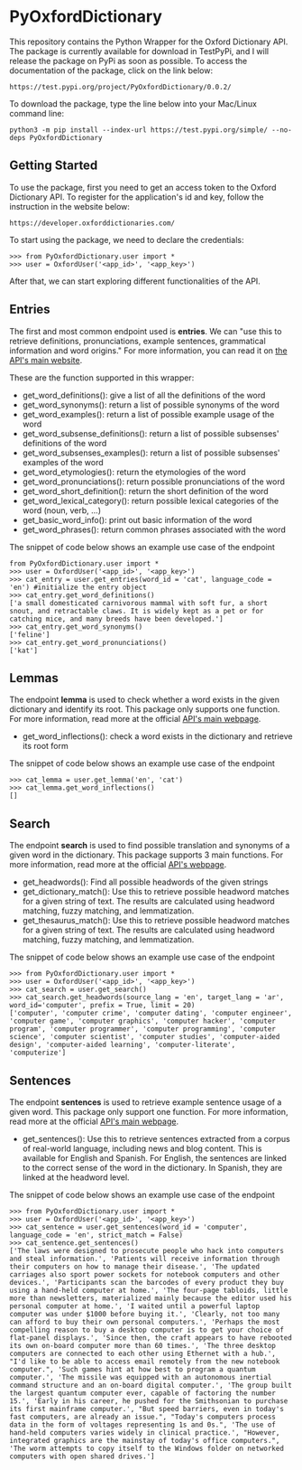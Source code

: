 # PyOxfordDictionary

This repository contains the Python Wrapper for the Oxford Dictionary API. The package is currently available for download in TestPyPi, and I will release the package on PyPi as soon as possible. To access the documentation of the package, click on the link below:

```
https://test.pypi.org/project/PyOxfordDictionary/0.0.2/
```

To download the package, type the line below into your Mac/Linux command line:

```
python3 -m pip install --index-url https://test.pypi.org/simple/ --no-deps PyOxfordDictionary
```

## Getting Started
To use the package, first you need to get an access token to the Oxford Dictionary API. To register for the application's id and key, follow the instruction in the website below:

```
https://developer.oxforddictionaries.com/
```

To start using the package, we need to declare the credentials:
```
>>> from PyOxfordDictionary.user import *
>>> user = OxfordUser('<app_id>', '<app_key>')
```

After that, we can start exploring different functionalities of the API.

## Entries
The first and most common endpoint used is **entries**. We can "use this to retrieve definitions, pronunciations, example sentences, grammatical information and word origins." For more information, you can read it on [the API's main website](https://developer.oxforddictionaries.com/documentation#!/Entries/get_entries_source_lang_word_id).

These are the function supported in this wrapper:
- get_word_definitions(): give a list of all the definitions of the word
- get_word_synonyms(): return a list of possible synonyms of the word
- get_word_examples(): return a list of possible example usage of the word
- get_word_subsense_definitions(): return a list of possible subsenses' definitions of the word
- get_word_subsenses_examples(): return a list of possible subsenses' examples of the word
- get_word_etymologies(): return the etymologies of the word
- get_word_pronunciations(): return possible pronunciations of the word
- get_word_short_definition(): return the short definition of the word
- get_word_lexical_category(): return possible lexical categories of the word (noun, verb, ...)
- get_basic_word_info(): print out basic information of the word
- get_word_phrases(): return common phrases associated with the word

The snippet of code below shows an example use case of the endpoint

```
from PyOxfordDictionary.user import *
>>> user = OxfordUser('<app_id>', '<app_key>')
>>> cat_entry = user.get_entries(word_id = 'cat', language_code = 'en') #initialize the entry object
>>> cat_entry.get_word_definitions()
['a small domesticated carnivorous mammal with soft fur, a short snout, and retractable claws. It is widely kept as a pet or for catching mice, and many breeds have been developed.']
>>> cat_entry.get_word_synonyms()
['feline']
>>> cat_entry.get_word_pronunciations()
['kat']
```

## Lemmas
The endpoint **lemma** is used to check whether a word exists in the given dictionary and identify its root. This package only supports one function. For more information, read more at the official [API's main webpage](https://developer.oxforddictionaries.com/documentation#!/Search/get_search_translations_source_lang_search_target_lang_search).
- get_word_inflections(): check a word exists in the dictionary and retrieve its root form

The snippet of code below shows an example use case of the endpoint


```
>>> cat_lemma = user.get_lemma('en', 'cat')
>>> cat_lemma.get_word_inflections()
[]
```

## Search
The endpoint **search** is used to find possible translation and synonyms of a given word in the dictionary. This package supports 3 main functions. For more information, read more at the official [API's webpage](https://developer.oxforddictionaries.com/documentation#!/Search/get_search_translations_source_lang_search_target_lang_search).
- get_headwords(): Find all possible headwords of the given strings
- get_dictionary_match(): Use this to retrieve possible headword matches for a given string of text. The results are calculated using headword matching, fuzzy matching, and lemmatization.
- get_thesaurus_match(): Use this to retrieve possible headword matches for a given string of text. The results are calculated using headword matching, fuzzy matching, and lemmatization.

The snippet of code below shows an example use case of the endpoint


```
>>> from PyOxfordDictionary.user import *
>>> user = OxfordUser('<app_id>', '<app_key>')
>>> cat_search = user.get_search()
>>> cat_search.get_headwords(source_lang = 'en', target_lang = 'ar', word_id='computer', prefix = True, limit = 20)
['computer', 'computer crime', 'computer dating', 'computer engineer', 'computer game', 'computer graphics', 'computer hacker', 'computer program', 'computer programmer', 'computer programming', 'computer science', 'computer scientist', 'computer studies', 'computer-aided design', 'computer-aided learning', 'computer-literate', 'computerize']
```

## Sentences
The endpoint **sentences** is used to retrieve example sentence usage of a given word. This package only support one function. For more information, read more at the official [API's main webpage](https://developer.oxforddictionaries.com/documentation#!/Search/get_search_translations_source_lang_search_target_lang_search).

- get_sentences(): Use this to retrieve sentences extracted from a corpus of real-world language, including news and blog content. This is available for English and Spanish. For English, the sentences are linked to the correct sense of the word in the dictionary. In Spanish, they are linked at the headword level.

The snippet of code below shows an example use case of the endpoint

```
>>> from PyOxfordDictionary.user import *
>>> user = OxfordUser('<app_id>', '<app_key>')
>>> cat_sentence = user.get_sentences(word_id = 'computer', language_code = 'en', strict_match = False)
>>> cat_sentence.get_sentences()
['The laws were designed to prosecute people who hack into computers and steal information.', 'Patients will receive information through their computers on how to manage their disease.', 'The updated carriages also sport power sockets for notebook computers and other devices.', 'Participants scan the barcodes of every product they buy using a hand-held computer at home.', 'The four-page tabloids, little more than newsletters, materialized mainly because the editor used his personal computer at home.', 'I waited until a powerful laptop computer was under $1000 before buying it.', 'Clearly, not too many can afford to buy their own personal computers.', 'Perhaps the most compelling reason to buy a desktop computer is to get your choice of flat-panel displays.', 'Since then, the craft appears to have rebooted its own on-board computer more than 60 times.', 'The three desktop computers are connected to each other using Ethernet with a hub.', "I'd like to be able to access email remotely from the new notebook computer.", 'Such games hint at how best to program a quantum computer.', 'The missile was equipped with an autonomous inertial command structure and an on-board digital computer.', 'The group built the largest quantum computer ever, capable of factoring the number 15.', 'Early in his career, he pushed for the Smithsonian to purchase its first mainframe computer.', "But speed barriers, even in today's fast computers, are already an issue.", "Today's computers process data in the form of voltages representing 1s and 0s.", 'The use of hand-held computers varies widely in clinical practice.', "However, integrated graphics are the mainstay of today's office computers.", 'The worm attempts to copy itself to the Windows folder on networked computers with open shared drives.']
```